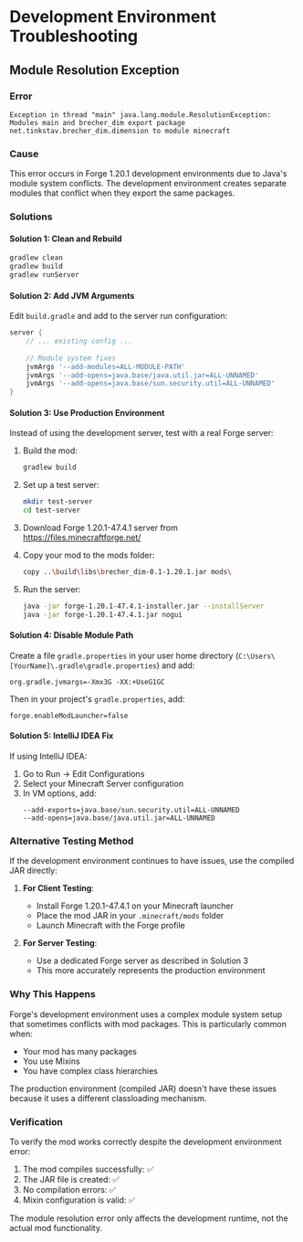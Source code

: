 # Development Environment Troubleshooting

## Module Resolution Exception

### Error
```
Exception in thread "main" java.lang.module.ResolutionException: Modules main and brecher_dim export package net.tinkstav.brecher_dim.dimension to module minecraft
```

### Cause
This error occurs in Forge 1.20.1 development environments due to Java's module system conflicts. The development environment creates separate modules that conflict when they export the same packages.

### Solutions

#### Solution 1: Clean and Rebuild
```bash
gradlew clean
gradlew build
gradlew runServer
```

#### Solution 2: Add JVM Arguments
Edit `build.gradle` and add to the server run configuration:
```gradle
server {
    // ... existing config ...
    
    // Module system fixes
    jvmArgs '--add-modules=ALL-MODULE-PATH'
    jvmArgs '--add-opens=java.base/java.util.jar=ALL-UNNAMED'
    jvmArgs '--add-opens=java.base/sun.security.util=ALL-UNNAMED'
}
```

#### Solution 3: Use Production Environment
Instead of using the development server, test with a real Forge server:

1. Build the mod:
   ```bash
   gradlew build
   ```

2. Set up a test server:
   ```bash
   mkdir test-server
   cd test-server
   ```

3. Download Forge 1.20.1-47.4.1 server from https://files.minecraftforge.net/

4. Copy your mod to the mods folder:
   ```bash
   copy ..\build\libs\brecher_dim-0.1-1.20.1.jar mods\
   ```

5. Run the server:
   ```bash
   java -jar forge-1.20.1-47.4.1-installer.jar --installServer
   java -jar forge-1.20.1-47.4.1.jar nogui
   ```

#### Solution 4: Disable Module Path
Create a file `gradle.properties` in your user home directory (`C:\Users\[YourName]\.gradle\gradle.properties`) and add:
```properties
org.gradle.jvmargs=-Xmx3G -XX:+UseG1GC
```

Then in your project's `gradle.properties`, add:
```properties
forge.enableModLauncher=false
```

#### Solution 5: IntelliJ IDEA Fix
If using IntelliJ IDEA:
1. Go to Run → Edit Configurations
2. Select your Minecraft Server configuration
3. In VM options, add:
   ```
   --add-exports=java.base/sun.security.util=ALL-UNNAMED
   --add-opens=java.base/java.util.jar=ALL-UNNAMED
   ```

### Alternative Testing Method

If the development environment continues to have issues, use the compiled JAR directly:

1. **For Client Testing**:
   - Install Forge 1.20.1-47.4.1 on your Minecraft launcher
   - Place the mod JAR in your `.minecraft/mods` folder
   - Launch Minecraft with the Forge profile

2. **For Server Testing**:
   - Use a dedicated Forge server as described in Solution 3
   - This more accurately represents the production environment

### Why This Happens

Forge's development environment uses a complex module system setup that sometimes conflicts with mod packages. This is particularly common when:
- Your mod has many packages
- You use Mixins
- You have complex class hierarchies

The production environment (compiled JAR) doesn't have these issues because it uses a different classloading mechanism.

### Verification

To verify the mod works correctly despite the development environment error:
1. The mod compiles successfully: ✅
2. The JAR file is created: ✅
3. No compilation errors: ✅
4. Mixin configuration is valid: ✅

The module resolution error only affects the development runtime, not the actual mod functionality.